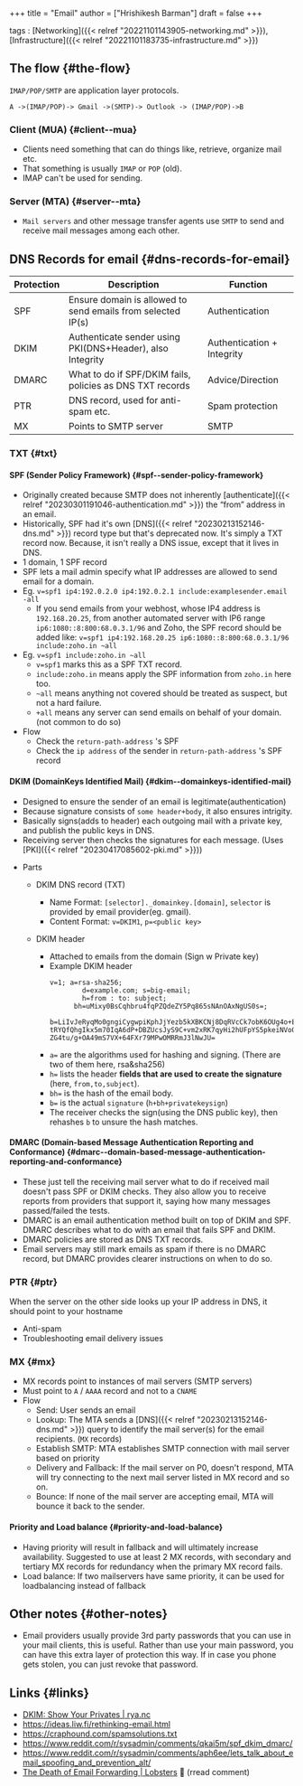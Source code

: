 +++
title = "Email"
author = ["Hrishikesh Barman"]
draft = false
+++

tags
: [Networking]({{< relref "20221101143905-networking.md" >}}),[Infrastructure]({{< relref "20221101183735-infrastructure.md" >}})


## The flow {#the-flow}

`IMAP/POP/SMTP` are application layer protocols.

```text
A ->(IMAP/POP)-> Gmail ->(SMTP)-> Outlook -> (IMAP/POP)->B
```


### Client (MUA) {#client--mua}

-   Clients need something that can do things like, retrieve, organize mail etc.
-   That something is usually `IMAP` or `POP` (old).
-   IMAP can't be used for sending.


### Server (MTA) {#server--mta}

-   `Mail servers` and other message transfer agents use `SMTP` to send and receive mail messages among each other.


## DNS Records for email {#dns-records-for-email}

| Protection | Description                                                 | Function                   |
|------------|-------------------------------------------------------------|----------------------------|
| SPF        | Ensure domain is allowed to send emails from selected IP(s) | Authentication             |
| DKIM       | Authenticate sender using PKI(DNS+Header), also Integrity   | Authentication + Integrity |
| DMARC      | What to do if SPF/DKIM fails, policies as DNS TXT records   | Advice/Direction           |
| PTR        | DNS record, used for anti-spam etc.                         | Spam protection            |
| MX         | Points to SMTP server                                       | SMTP                       |


### TXT {#txt}


#### SPF (Sender Policy Framework) {#spf--sender-policy-framework}

-   Originally created because SMTP does not inherently [authenticate]({{< relref "20230301191046-authentication.md" >}}) the “from” address in an email.
-   Historically, SPF had it's own [DNS]({{< relref "20230213152146-dns.md" >}}) record type but that's deprecated now. It's simply a TXT record now. Because, it isn't really a DNS issue, except that it lives in DNS.
-   1 domain, 1 SPF record
-   SPF lets a mail admin specify what IP addresses are allowed to send email for a domain.
-   Eg. `v=spf1 ip4:192.0.2.0 ip4:192.0.2.1 include:examplesender.email -all`
    -   If you send emails from your webhost, whose IP4 address is `192.168.20.25`, from another automated server with IP6 range `ip6:1080::8:800:68.0.3.1/96` and Zoho, the SPF record should be added like: `v=spf1 ip4:192.168.20.25 ip6:1080::8:800:68.0.3.1/96 include:zoho.in ~all`
-   Eg. `v=spf1 include:zoho.in ~all`
    -   `v=spf1` marks this as a SPF TXT record.
    -   `include:zoho.in` means apply the SPF information from `zoho.in` here too.
    -   `~all` means anything not covered should be treated as suspect, but not a hard failure.
    -   `+all` means any server can send emails on behalf of your domain. (not common to do so)
-   Flow
    -   Check the `return-path-address` 's SPF
    -   Check the `ip address` of the sender in `return-path-address` 's SPF record


#### DKIM (DomainKeys Identified Mail) {#dkim--domainkeys-identified-mail}

-   Designed to ensure the sender of an email is legitimate(authentication)
-   Because signature consists of `some header+body`, it also ensures intrigity.
-   Basically signs(adds to header) each outgoing mail with a private key, and publish the public keys in DNS.
-   Receiving server then checks the signatures for each message. (Uses [PKI]({{< relref "20230417085602-pki.md" >}}))

<!--list-separator-->

-  Parts

    <!--list-separator-->

    -  DKIM DNS record (TXT)

        -   Name Format: `[selector]._domainkey.[domain]`, `selector` is provided by email provider(eg. gmail).
        -   Content Format: `v=DKIM1`, `p=<public key>`

    <!--list-separator-->

    -  DKIM header

        -   Attached to emails from the domain (Sign w Private key)
        -   Example DKIM header
            ```text
            v=1; a=rsa-sha256;
                    d=example.com; s=big-email;
                    h=from : to: subject;
                  bh=uMixy0BsCqhbru4fqPZQdeZY5Pq865sNAnOAxNgUS0s=;
              b=LiIvJeRyqMo0gngiCygwpiKphJjYezb5kXBKCNj8DqRVcCk7obK6OUg4o+EufEbB
            tRYQfQhgIkx5m70IqA6dP+DBZUcsJyS9C+vm2xRK7qyHi2hUFpYS5pkeiNVoQk/Wk4w
            ZG4tu/g+OA49mS7VX+64FXr79MPwOMRRmJ3lNwJU=
            ```
        -   `a=` are the algorithms used for hashing and signing. (There are two of them here, rsa&amp;sha256)
        -   `h=` lists the header **fields that are used to create the signature** (here, `from,to,subject`).
        -   `bh=` is the hash of the email body.
        -   `b=` is the actual `signature` (`h+bh+privatekeysign`)
        -   The receiver checks the sign(using the DNS public key), then rehashes `b` to unsure the hash matches.


#### DMARC (Domain-based Message Authentication Reporting and Conformance) {#dmarc--domain-based-message-authentication-reporting-and-conformance}

-   These just tell the receiving mail server what to do if received mail doesn't pass SPF or DKIM checks. They also allow you to receive reports from providers that support it, saying how many messages passed/failed the tests.
-   DMARC is an email authentication method built on top of DKIM and SPF. DMARC describes what to do with an email that fails SPF and DKIM.
-   DMARC policies are stored as DNS TXT records.
-   Email servers may still mark emails as spam if there is no DMARC record, but DMARC provides clearer instructions on when to do so.


### PTR {#ptr}

When the server on the other side looks up your IP address in DNS, it should point to your hostname

-   Anti-spam
-   Troubleshooting email delivery issues


### MX {#mx}

-   MX records point to instances of mail servers (SMTP servers)
-   Must point to `A` / `AAAA` record and not to a `CNAME`
-   Flow
    -   Send: User sends an email
    -   Lookup: The MTA sends a [DNS]({{< relref "20230213152146-dns.md" >}}) query to identify the mail server(s) for the email recipients. (`MX` records)
    -   Establish SMTP: MTA establishes SMTP connection with mail server based on priority
    -   Delivery and Fallback: If the mail server on P0, doesn't respond, MTA will try connecting to the next mail server listed in MX record and so on.
    -   Bounce: If none of the mail server are accepting email, MTA will bounce it back to the sender.


#### Priority and Load balance {#priority-and-load-balance}

-   Having priority will result in fallback and will ultimately increase availability. Suggested to use at least 2 MX records, with secondary and tertiary MX records for redundancy when the primary MX record fails.
-   Load balance: If two mailservers have same priority, it can be used for loadbalancing instead of fallback


## Other notes {#other-notes}

-   Email providers usually provide 3rd party passwords that you can use in your mail clients, this is useful. Rather than use your main password, you can have this extra layer of protection this way. If in case you phone gets stolen, you can just revoke that password.


## Links {#links}

-   [DKIM: Show Your Privates | rya.nc](https://rya.nc/dkim-privates.html)
-   <https://ideas.liw.fi/rethinking-email.html>
-   <https://craphound.com/spamsolutions.txt>
-   <https://www.reddit.com/r/sysadmin/comments/qkai5m/spf_dkim_dmarc/>
-   <https://www.reddit.com/r/sysadmin/comments/aph6ee/lets_talk_about_email_spoofing_and_prevention_alt/>
-   [The Death of Email Forwarding | Lobsters](https://lobste.rs/s/u9dron/death_email_forwarding) 🌟 (rread comment)
